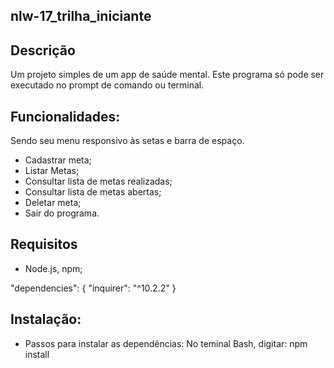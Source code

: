 ## nlw-17_trilha_iniciante
## Descrição 
Um projeto simples de um app de saúde mental. Este programa só pode ser executado no prompt de comando ou terminal.

## Funcionalidades:
Sendo seu menu responsivo às setas e barra de espaço.
  - Cadastrar meta;
  - Listar Metas;
  - Consultar lista de metas realizadas;
  - Consultar lista de metas abertas;
  - Deletar meta;
  - Sair do programa.

## Requisitos
- Node.js, npm;

"dependencies": {
  "inquirer": "^10.2.2"
}

## Instalação:
- Passos para instalar as dependências:
  No teminal Bash, digitar:
    npm install
